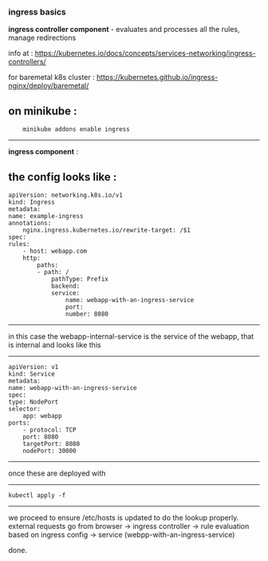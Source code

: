 ### ingress basics 

**ingress controller component** - evaluates and processes all the rules, manage redirections

info at : https://kubernetes.io/docs/concepts/services-networking/ingress-controllers/

for baremetal k8s cluster : https://kubernetes.github.io/ingress-nginx/deploy/baremetal/ 

on minikube : 
---
        minikube addons enable ingress
---


**ingress component** :

the config looks like : 
---
    apiVersion: networking.k8s.io/v1
    kind: Ingress
    metadata:
    name: example-ingress
    annotations:
        nginx.ingress.kubernetes.io/rewrite-target: /$1
    spec:
    rules:
        - host: webapp.com
        http:
            paths:
            - path: /
                pathType: Prefix
                backend:
                service:
                    name: webapp-with-an-ingress-service
                    port:
                    number: 8080
---

in this case the webapp-internal-service is the service of the webapp, that is internal and looks like this 

---
    apiVersion: v1
    kind: Service
    metadata:
    name: webapp-with-an-ingress-service
    spec:
    type: NodePort
    selector:
        app: webapp
    ports:
        - protocol: TCP
        port: 8080
        targetPort: 8080
        nodePort: 30000
---

once these are deployed with 

---
    kubectl apply -f
---

we proceed to ensure /etc/hosts is updated to do the lookup properly.
external requests go from browser -> ingress controller -> rule evaluation based on ingress config -> service (webpp-with-an-ingress-service)

done.